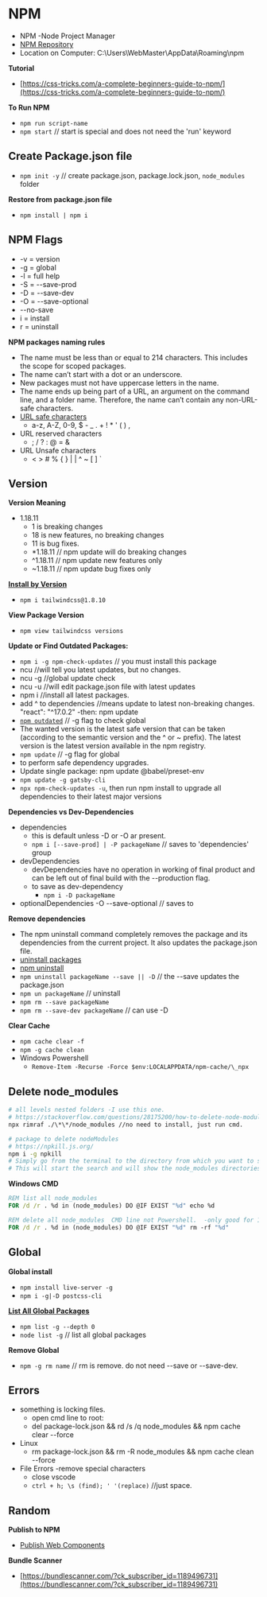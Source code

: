 # NPM

- NPM -Node Project Manager
- [NPM Repository](https://www.npmjs.com/)
- Location on Computer: C:\Users\WebMaster\AppData\Roaming\npm

**Tutorial**

- [https://css-tricks.com/a-complete-beginners-guide-to-npm/](https://css-tricks.com/a-complete-beginners-guide-to-npm/)

**To Run NPM**

- `npm run script-name`
- `npm start` // start is special and does not need the 'run' keyword

## Create Package.json file

- `npm init -y` // create package.json, package.lock.json, `node_modules` folder

**Restore from package.json file**

- `npm install | npm i`

## NPM Flags

- -v = version
- -g = global
- -l = full help
- -S = --save-prod
- -D = --save-dev
- -O = --save-optional
- --no-save
- i = install
- r = uninstall

**NPM packages naming rules**

- The name must be less than or equal to 214 characters. This includes the scope for scoped packages.
- The name can’t start with a dot or an underscore.
- New packages must not have uppercase letters in the name.
- The name ends up being part of a URL, an argument on the command line, and a folder name. Therefore, the name can’t contain any non-URL-safe characters.
- [URL safe characters](https://perishablepress.com/stop-using-unsafe-characters-in-urls/)
  - a-z, A-Z, 0-9, $ - \_ . + ! \* ' ( ) ,
- URL reserved characters
  - ; / ? : @ = &
- URL Unsafe characters
  - < > # % { } | | ^ ~ [ ] `

## Version

**Version Meaning**

- 1.18.11
  - 1 is breaking changes
  - 18 is new features, no breaking changes
  - 11 is bug fixes.
  - \*1.18.11 // npm update will do breaking changes
  - ^1.18.11 // npm update new features only
  - ~1.18.11 // npm update bug fixes only

**[Install by Version](https://nodejs.dev/learn/install-an-older-version-of-an-npm-package)**

- `npm i tailwindcss@1.8.10`

**View Package Version**

- `npm view tailwindcss versions`

**Update or Find Outdated Packages:**

- `npm i -g npm-check-updates` // you must install this package
- ncu //will tell you latest updates, but no changes.
- ncu -g //global update check
- ncu -u //will edit package.json file with latest updates
- npm i //install all latest packages.
- add ^ to dependencies //means update to latest non-breaking changes. "react": "^17.0.2" -then: npm update
- [`npm outdated`](https://www.carlrippon.com/upgrading-npm-dependencies/) // -g flag to check global
- The wanted version is the latest safe version that can be taken (according to the semantic version and the ^ or ~ prefix). The latest version is the latest version available in the npm registry.
- `npm update` // -g flag for global
- to perform safe dependency upgrades.
- Update single package: npm update @babel/preset-env
- `npm update -g gatsby-cli`
- `npx npm-check-updates -u`, then run npm install to upgrade all dependencies to their latest major versions

**Dependencies vs Dev-Dependencies**

- dependencies
  - this is default unless -D or -O ar present.
  - `npm i [--save-prod] | -P packageName` // saves to 'dependencies' group
- devDependencies
  - devDependencies have no operation in working of final product and can be left out of final build with the --production flag.
  - to save as dev-dependency
    - `npm i -D packageName`
- optionalDependencies
  -O --save-optional // saves to

**Remove dependencies**

- The npm uninstall command completely removes the package and its dependencies from the current project. It also updates the package.json file.
- [uninstall packages](https://docs.npmjs.com/uninstalling-packages-and-dependencies)
- [npm uninstall](https://www.javascripttutorial.net/nodejs-tutorial/npm-uninstall/)
- `npm uninstall packageName --save || -D` // the --save updates the package.json
- `npm un packageName` // uninstall
- `npm rm --save packageName`
- `npm rm --save-dev packageName` // can use -D

**Clear Cache**

- `npm cache clear -f`
- `npm -g cache clean`
- Windows Powershell
  - `Remove-Item -Recurse -Force $env:LOCALAPPDATA/npm-cache/\_npx`

## Delete node_modules

```sh
# all levels nested folders -I use this one.
# https://stackoverflow.com/questions/28175200/how-to-delete-node-modules-deep-nested-folder-in-windows/62917293#62917293
npx rimraf ./\*\*/node_modules //no need to install, just run cmd.

# package to delete nodeModules
# https://npkill.js.org/
npm i -g npkill
# Simply go from the terminal to the directory from which you want to search and type npkill .
# This will start the search and will show the node_modules directories next to their size.
```

**Windows CMD**

```bat
REM list all node_modules
FOR /d /r . %d in (node_modules) DO @IF EXIST "%d" echo %d

REM delete all node_modules  CMD line not Powershell.  -only good for 1 level nested folders
FOR /d /r . %d in (node_modules) DO @IF EXIST "%d" rm -rf "%d"
```

## Global

**Global install**

- `npm install live-server -g`
- `npm i -g|-D postcss-cli`

**[List All Global Packages](https://medium.com/@alberto.schiabel/npm-tricks-part-1-get-list-of-globally-installed-packages-39a240347ef0)**

- `npm list -g --depth 0`
- `node list -g` // list all global packages

**Remove Global**

- `npm -g rm name` // rm is remove. do not need --save or --save-dev.

## Errors

- something is locking files.
  - open cmd line to root:
  - del package-lock.json && rd /s /q node_modules && npm cache clear --force
- Linux
  - rm package-lock.json && rm -R node_modules && npm cache clean --force
- File Errors -remove special characters
  - close vscode
  - `ctrl + h; \s (find); ' '(replace)` //just space.

## Random

**Publish to NPM**

- <a href="https://til.simonwillison.net/npm/publish-web-component">Publish Web Components</a>

**Bundle Scanner**

- [https://bundlescanner.com/?ck_subscriber_id=1189496731](https://bundlescanner.com/?ck_subscriber_id=1189496731)
